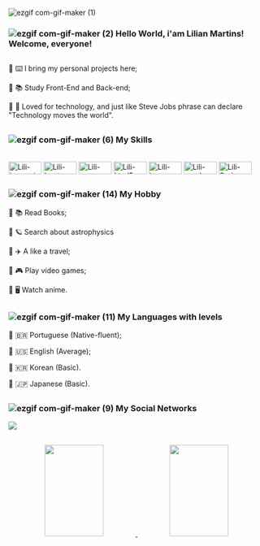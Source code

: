  ![ezgif com-gif-maker (1)](https://user-images.githubusercontent.com/71985546/194199616-7ad1dcb9-e8bb-4dd2-a6c2-63e34bdfb8e0.gif)
  
</div>


### ![ezgif com-gif-maker (2)](https://user-images.githubusercontent.com/71985546/194200126-503ec68a-8e39-4870-94cc-92186908dc8f.gif) Hello World, i'am Lilian Martins! Welcome, everyone!

##

🌟 ⌨️ I bring my personal projects here;

🌟 📚 Study Front-End and Back-end;

🌟 💜 Loved for technology, and just like Steve Jobs phrase can declare "Technology moves the world".

##

###  ![ezgif com-gif-maker (6)](https://user-images.githubusercontent.com/71985546/194201738-2c307202-81f2-4128-afb9-1c1bcc7bb824.gif) My Skills 
  
<div style="display: inline_block"><br>
  <img align="center" alt="Lili-javascript" height="25" width="65" src="https://img.shields.io/badge/JavaScript-F7DF1E?style=for-the-badge&logo=javascript&logoColor=black">
  <img align="center" alt="Lili-boot" height="25" width="65" src="https://img.shields.io/badge/Bootstrap-563D7C?style=for-the-badge&logo=bootstrap&logoColor=white" />
  <img align="center" alt="Lili-css" height="25" width="65" src="https://img.shields.io/badge/CSS-239120?&style=for-the-badge&logo=css3&logoColor=white" >
  <img align="center" alt="Lili-html5" height="25" width="65" src="https://img.shields.io/badge/HTML5-E34F26?style=for-the-badge&logo=html5&logoColor=white"> 
  <img align="center" alt="Lili-java" height="25" width="65" src="https://img.shields.io/badge/Java-ED8B00?style=for-the-badge&logo=java&logoColor=white">
  <img align="center" alt="Lili-oracle" height="25" width="65" src="https://img.shields.io/badge/Oracle-F80000?style=for-the-badge&logo=oracle&logoColor=black">
  <img align="center" alt="Lili-Spring" height="25" width="65" src="https://img.shields.io/badge/Spring-6DB33F?style=for-the-badge&logo=spring&logoColor=white"> 



 
  
## 
  
### ![ezgif com-gif-maker (14)](https://user-images.githubusercontent.com/71985546/194207527-c65ecbb0-44c7-47cd-85e1-30acb279a393.gif) My Hobby
  
  🌟 📚 Read Books;
  
  🌟 🪐 Search about astrophysics
  
  🌟 ✈️ A like a travel;
  
  🌟 🎮 Play video games;
  
  🌟 🖥️ Watch anime.
  
##  
  
### ![ezgif com-gif-maker (11)](https://user-images.githubusercontent.com/71985546/194207376-f5b48f29-5546-4e82-bdf1-1d3cf668116a.gif) My Languages with levels
  
  🌟 🇧🇷 Portuguese (Native-fluent);
  
  🌟 🇺🇸 English (Average);
  
  🌟 🇰🇷 Korean (Basic).
  
  🌟 🇯🇵 Japanese (Basic).
  
##  

  ### ![ezgif com-gif-maker (9)](https://user-images.githubusercontent.com/71985546/194202300-9146fede-8b45-4938-b6b8-aead623112d1.gif) My Social Networks
 
<div>
  <a href="https://www.linkedin.com/in/lilian-martins-822288290/" target="_blank"><img src="https://img.shields.io/badge/LinkedIn-0077B5?style=for-the-badge&logo=linkedin&logoColor=white" target="_blank"></a> 
  
##
  
  
  
<div align="center">
  <a href="https://github.com/LilianMartins">
  <img  height="180" width="48%" src="https://github-readme-stats.vercel.app/api?username=LilianMartins&show_icons=true&theme=synthwave&include_all_commits=true&count_private=true"/>
  <img  height="180" width="48%" src="https://github-readme-stats.vercel.app/api/top-langs/?username=LilianMartins&layout=compact&langs_count=7&theme=synthwave"/>

 
   
   
   
   
   
   
   
